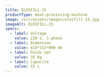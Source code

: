 ```yaml
---
title: ELESFILL-15
productType: meat-processing-machine
image: /src/assets/images/elesfill-15.jpg
imageAlt: ELESFILL-15
specs:
  - label: Voltage
    value: 220 V, 1-phase
  - label: Dimension
    value: 415*315*800 mm
  - label: Poids net
    value: 35 Kg
  - label: Capacité
    value: 15 L
---
```

